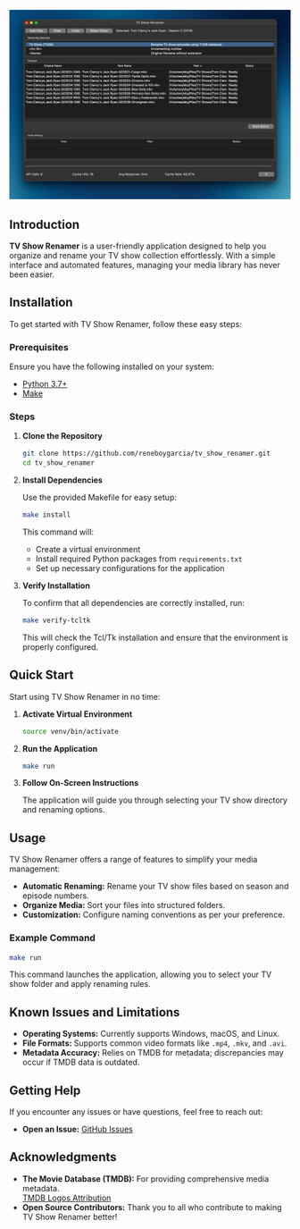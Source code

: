 

![Banner](images/banner.png)

## Introduction

**TV Show Renamer** is a user-friendly application designed to help you organize and rename your TV show collection effortlessly. With a simple interface and automated features, managing your media library has never been easier.

## Installation

To get started with TV Show Renamer, follow these easy steps:

### Prerequisites

Ensure you have the following installed on your system:

- [Python 3.7+](https://www.python.org/downloads/)
- [Make](https://www.gnu.org/software/make/)

### Steps

1. **Clone the Repository**

   ```bash
   git clone https://github.com/reneboygarcia/tv_show_renamer.git
   cd tv_show_renamer
   ```

2. **Install Dependencies**

   Use the provided Makefile for easy setup:

   ```bash
   make install
   ```

   This command will:

   - Create a virtual environment
   - Install required Python packages from `requirements.txt`
   - Set up necessary configurations for the application

3. **Verify Installation**

   To confirm that all dependencies are correctly installed, run:

   ```bash
   make verify-tcltk
   ```

   This will check the Tcl/Tk installation and ensure that the environment is properly configured.

## Quick Start

Start using TV Show Renamer in no time:

1. **Activate Virtual Environment**

   ```bash
   source venv/bin/activate
   ```

2. **Run the Application**

   ```bash
   make run
   ```

3. **Follow On-Screen Instructions**

   The application will guide you through selecting your TV show directory and renaming options.

## Usage

TV Show Renamer offers a range of features to simplify your media management:

- **Automatic Renaming:** Rename your TV show files based on season and episode numbers.
- **Organize Media:** Sort your files into structured folders.
- **Customization:** Configure naming conventions as per your preference.

### Example Command

```bash
make run
```

This command launches the application, allowing you to select your TV show folder and apply renaming rules.

## Known Issues and Limitations

- **Operating Systems:** Currently supports Windows, macOS, and Linux.
- **File Formats:** Supports common video formats like `.mp4`, `.mkv`, and `.avi`.
- **Metadata Accuracy:** Relies on TMDB for metadata; discrepancies may occur if TMDB data is outdated.

## Getting Help

If you encounter any issues or have questions, feel free to reach out:

- **Open an Issue:** [GitHub Issues](https://github.com/yourusername/tv-show-renamer/issues)

## Acknowledgments

- **The Movie Database (TMDB):** For providing comprehensive media metadata.  
  [TMDB Logos Attribution](https://www.themoviedb.org/about/logos-attribution)
- **Open Source Contributors:** Thank you to all who contribute to making TV Show Renamer better!

```



